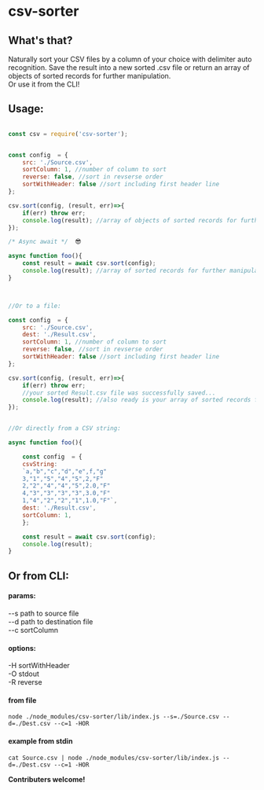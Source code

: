 # csv-sorter

## What's that?

Naturally sort your CSV files by a column of your choice with delimiter auto recognition.
Save the result into a new sorted .csv file or return an array of objects of sorted records for further manipulation.   
Or use it from the CLI!


## Usage:    

```js

const csv = require('csv-sorter');


const config  = {
    src: './Source.csv',
    sortColumn: 1, //number of column to sort
    reverse: false, //sort in revserse order
    sortWithHeader: false //sort including first header line
};

csv.sort(config, (result, err)=>{
    if(err) throw err;
    console.log(result); //array of objects of sorted records for further manipulation
});

/* Async await */  😎 

async function foo(){
    const result = await csv.sort(config);
    console.log(result); //array of sorted records for further manipulation, or error
} 



//Or to a file:

const config  = {
    src: './Source.csv',
    dest: './Result.csv',
    sortColumn: 1, //number of column to sort
    reverse: false, //sort in revserse order
    sortWithHeader: false //sort including first header line
};

csv.sort(config, (result, err)=>{
    if(err) throw err;
    //your sorted Result.csv file was successfully saved...
    console.log(result); //also ready is your array of sorted records for further manipulation
});


//Or directly from a CSV string:

async function foo(){

    const config  = {
    csvString: 
    `a,"b","c","d","e",f,"g"
    3,"1","5","4","5",2,"F"
    2,"2","4","4","5",2.0,"F"
    4,"3","3","3","3",3.0,"F"
    1,"4","2","2","1",1.0,"F"`,
    dest: './Result.csv',
    sortColumn: 1,
    };

    const result = await csv.sort(config);
    console.log(result); 
} 

```

## Or from CLI:

#### params:

--s path to source file\
--d path to destination file\
--c sortColumn  

#### options:

-H  sortWithHeader\
-O  stdout\
-R  reverse   
#### from file
`node ./node_modules/csv-sorter/lib/index.js --s=./Source.csv --d=./Dest.csv --c=1 -HOR`

#### example from stdin
`cat Source.csv | node ./node_modules/csv-sorter/lib/index.js --d=./Dest.csv --c=1 -HOR`



**Contributers welcome!**

 